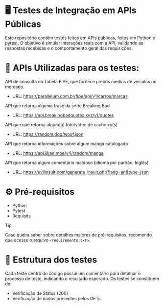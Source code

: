 # 🖥 Testes de Integração em APIs Públicas 
Este repositório contêm testes feitos em APIs públicas, feitos em Python e pytest. 
O objetivo é simular interações reais com a API, validando as respostas recebidas e o comportamento geral das requisições.

# 🔧 APIs Utilizadas para os testes: 
API de consulta da Tabela FIPE, que fornece preços médios de veículos no mercado.
- URL: https://parallelum.com.br/fipe/api/v1/carros/marcas 

API que retorna alguma frase da série Breaking Bad
- URL: https://api.breakingbadquotes.xyz/v1/quotes

API que que retorna algum(a) foto/vídeo de cachorro(s)
- URL: https://random.dog/woof.json

API que retorna informações sobre algum mangá catalogado
- URL: https://api.jikan.moe/v4/random/manga

API que retorna algum comentário maldoso (idioma por padrão: Inglês)
- URL: https://evilinsult.com/generate_insult.php?lang=en&type=json

# ⚙ Pré-requisitos
- Python
- Pytest
- Requisits
> [!TIP]
> Caso queira saber sobre detalhes maiores de pré-requisitos, recomendo que acesse o arquivo `<requirements.txt>`.

# 📘 Estrutura dos testes
Cada teste dentro do código possui um comentário para detalhar o processo de teste, indicando o resultado esperado. Os testes se constituem de:
- Verificação de Status (200)
- Verificação de dados presentes pelos GETs
